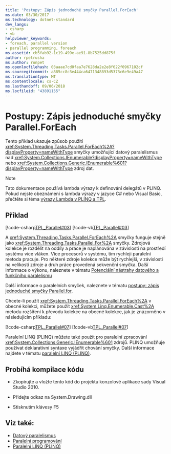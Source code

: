```yaml
---
title: 'Postupy: Zápis jednoduché smyčky Parallel.ForEach'
ms.date: 03/30/2017
ms.technology: dotnet-standard
dev_langs:
- csharp
- vb
helpviewer_keywords:
- foreach, parallel version
- parallel programming, foreach
ms.assetid: cb5fab92-1c19-499e-ae91-8b7525dd875f
author: rpetrusha
ms.author: ronpet
ms.openlocfilehash: 03aaae7cd0faa7e7628da2e2e8f622f0967102cf
ms.sourcegitcommit: a885cc8c3e444ca6471348893d5373c6e9e49a47
ms.translationtype: MT
ms.contentlocale: cs-CZ
ms.lasthandoff: 09/06/2018
ms.locfileid: "43891155"
---
```

# <a name="how-to-write-a-simple-parallelforeach-loop"></a>Postupy: Zápis jednoduché smyčky Parallel.ForEach
Tento příklad ukazuje způsob použití <xref:System.Threading.Tasks.Parallel.ForEach%2A?displayProperty=nameWithType> smyčky umožňující datový paralelismus nad <xref:System.Collections.IEnumerable?displayProperty=nameWithType> nebo <xref:System.Collections.Generic.IEnumerable%601?displayProperty=nameWithType> zdroj dat.  
  
> [!NOTE]
>  Tato dokumentace používá lambda výrazy k definování delegátů v PLINQ. Pokud nejste obeznámeni s lambda výrazy v jazyce C# nebo Visual Basic, přečtěte si téma [výrazy Lambda v PLINQ a TPL](../../../docs/standard/parallel-programming/lambda-expressions-in-plinq-and-tpl.md).  
  
## <a name="example"></a>Příklad  
 [!code-csharp[TPL_Parallel#03](../../../samples/snippets/csharp/VS_Snippets_Misc/tpl_parallel/cs/simpleforeach.cs#03)]
 [!code-vb[TPL_Parallel#03](../../../samples/snippets/visualbasic/VS_Snippets_Misc/tpl_parallel/vb/simpleforeach.vb#03)]  
  
 A <xref:System.Threading.Tasks.Parallel.ForEach%2A> smyčky funguje stejně jako <xref:System.Threading.Tasks.Parallel.For%2A> smyčky. Zdrojová kolekce je rozdělit na oddíly a práce je naplánována v závislosti na prostředí systému více vláken. Více procesorů v systému, tím rychleji paralelní metoda pracuje. Pro některé zdroje kolekce může být rychlejší, v závislosti na velikosti zdroje a druh práce provedená sekvenční smyčka. Další informace o výkonu, naleznete v tématu [Potenciální nástrahy datového a funkčního paralelismu](../../../docs/standard/parallel-programming/potential-pitfalls-in-data-and-task-parallelism.md)  
  
 Další informace o paralelních smyček, naleznete v tématu [postupy: zápis jednoduché smyčky Parallel.for](../../../docs/standard/parallel-programming/how-to-write-a-simple-parallel-for-loop.md).  
  
 Chcete-li použít <xref:System.Threading.Tasks.Parallel.ForEach%2A> v obecné kolekci, můžete použít <xref:System.Linq.Enumerable.Cast%2A> metodu rozšíření k převodu kolekce na obecné kolekce, jak je znázorněno v následujícím příkladu:  
  
 [!code-csharp[TPL_Parallel#07](../../../samples/snippets/csharp/VS_Snippets_Misc/tpl_parallel/cs/nongeneric.cs#07)]
 [!code-vb[TPL_Parallel#07](../../../samples/snippets/visualbasic/VS_Snippets_Misc/tpl_parallel/vb/nongeneric.vb#07)]  
  
 Paralelní LINQ (PLINQ) můžete také použít pro paralelní zpracování <xref:System.Collections.Generic.IEnumerable%601> zdrojů. PLINQ umožňuje používat deklarativní syntaxe vyjádřit chování smyčky. Další informace najdete v tématu [paralelní LINQ (PLINQ)](../../../docs/standard/parallel-programming/parallel-linq-plinq.md).  
  
## <a name="compiling-the-code"></a>Probíhá kompilace kódu  
  
-   Zkopírujte a vložte tento kód do projektu konzolové aplikace sady Visual Studio 2010.  
  
-   Přidejte odkaz na System.Drawing.dll  
  
-   Stisknutím klávesy F5  
  
## <a name="see-also"></a>Viz také:

- [Datový paralelismus](../../../docs/standard/parallel-programming/data-parallelism-task-parallel-library.md)  
- [Paralelní programování](../../../docs/standard/parallel-programming/index.md)  
- [Paralelní LINQ (PLINQ)](../../../docs/standard/parallel-programming/parallel-linq-plinq.md)
